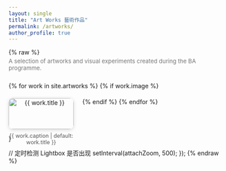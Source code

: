 ```yaml
---
layout: single
title: "Art Works 藝術作品"
permalink: /artworks/
author_profile: true
---
```


{% raw %}

<p style="color:#777; font-size:0.95em; margin-top:-10px; margin-bottom:25px;">
  A selection of artworks and visual experiments created during the BA programme.
</p>

<div class="gallery">
  {% for work in site.artworks %}
    {% if work.image %}
      <div class="gallery-item">
        <a href="{{ work.image }}" data-lightbox="art-gallery" data-title="{{ work.caption | default: work.title }}">
          <img src="{{ work.image }}" alt="{{ work.title }}">
        </a>
        <p class="caption">{{ work.caption | default: work.title }}</p>
      </div>
    {% endif %}
  {% endfor %}
</div>

<!-- ✅ 引入 Lightbox -->
<link href="https://cdnjs.cloudflare.com/ajax/libs/lightbox2/2.11.3/css/lightbox.min.css" rel="stylesheet" />
<script src="https://cdnjs.cloudflare.com/ajax/libs/lightbox2/2.11.3/js/lightbox.min.js"></script>

<style>
.gallery {
  display: flex;
  flex-wrap: wrap;
  justify-content: flex-start;
  gap: 20px;
  margin-top: 25px;
}
.gallery-item {
  width: 30%;
  text-align: center;
}
.gallery-item img {
  width: 100%;
  border-radius: 10px;
  box-shadow: 0 2px 8px rgba(0,0,0,0.15);
  transition: transform 0.2s ease;
}
.gallery-item img:hover {
  transform: scale(1.03);
}
.caption {
  font-size: 0.9em;
  color: #555;
  margin-top: 8px;
}

/* 🔍 左下角放大细节窗口样式 */
.zoom-preview {
  position: fixed;
  bottom: 20px;
  left: 20px;
  width: 220px;
  height: 220px;
  border: 2px solid #aaa;
  background-repeat: no-repeat;
  background-size: 200%;
  display: none;
  z-index: 99999;
  box-shadow: 0 0 8px rgba(0,0,0,0.3);
  background-color: #fff;
}
</style>

<div class="zoom-preview" id="zoomPreview"></div>

<script>
document.addEventListener("DOMContentLoaded", function () {
  const zoomPreview = document.getElementById("zoomPreview");

  // 循环检测 lightbox 是否打开
  function attachZoom() {
    const lightboxImage = document.querySelector(".lb-image");
    if (lightboxImage && !lightboxImage.hasZoomHandler) {
      lightboxImage.hasZoomHandler = true;

      // 鼠标移动时更新细节视图
      lightboxImage.addEventListener("mousemove", function (event) {
        const rect = lightboxImage.getBoundingClientRect();
        const x = ((event.clientX - rect.left) / rect.width) * 100;
        const y = ((event.clientY - rect.top) / rect.height) * 100;
        zoomPreview.style.backgroundImage = `url('${lightboxImage.src}')`;
        zoomPreview.style.backgroundPosition = `${x}% ${y}%`;
        zoomPreview.style.display = "block";
      });

      // 鼠标离开隐藏
      lightboxImage.addEventListener("mouseleave", function () {
        zoomPreview.style.display = "none";
      });
    }
  }

  // 每 500ms 检查一次
  setInterval(attachZoom, 500);
});
</script>

  }

  // 定时检测 Lightbox 是否出现
  setInterval(attachZoom, 500);
});
</script>
{% endraw %}
